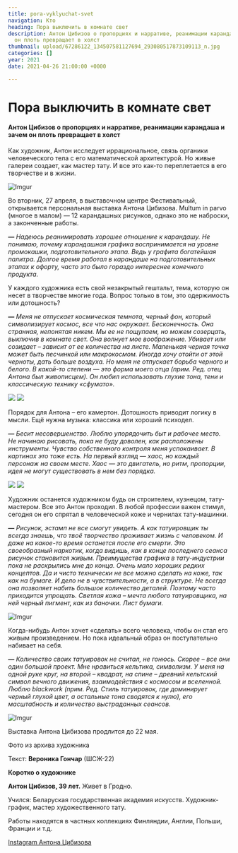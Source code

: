 ```yaml
---
title: pora-vyklyuchat-svet
navigation: Кто
heading: Пора выключить в комнате свет
description: Антон Цибизов о пропорциях и нарративе, реанимации карандаша и зачем
  он плоть превращает в холст
thumbnail: upload/67286122_134507581127694_293080517873109113_n.jpg
categories: []
year: 2021
date: 2021-04-26 21:00:00 +0000

---
```

# **Пора выключить в комнате свет**

#### Антон Цибизов о пропорциях и нарративе, реанимации карандаша и зачем он плоть превращает в холст

Как художник, Антон исследует иррациональное, связь органики человеческого тела с его математической архитектурой. Но живые галереи создает, как мастер тату. И все это как-то переплетается в его творчестве и в жизни.

![Imgur](https://i.imgur.com/YbozIt4.jpg)

Во вторник, 27 апреля, в выставочном центре Фестивальный, открывается персональная выставка Антона Цибизова.  Multum in parvo (многое в малом) — 12 карандашных рисунков, однако это не наброски, а законченные работы.

***—*** *Надеюсь реанимировать хорошее отношение к карандашу. Не понимаю, почему карандашная графика воспринимается на уровне промокашки, подготовительного этапа. Ведь у графита богатейшая палитра. Долгое время работал в карандаше на подготовительных этапах к офорту, часто это было гораздо интереснее конечного продукта.* 

У каждого художника есть свой незакрытый гештальт, тема, которую он несет в творчестве многие года. Вопрос только в том, это одержимость или дотошность? 

***—** Меня не отпускает космическая темнота, черный фон, который символизирует космос, все что нас окружает. Бесконечность. Она странная, непонятая никем. Мы ее не пощупаем, но можем созерцать, выключив в комнате свет. Она волнует мое воображение. Убивает или созидает – зависит от ее количества на листе. Маленькая черная точка может быть песчинкой или макрокосмом. Иногда хочу отойти от этой черноты, дать больше воздуха. Но меня не отпускает борьба черного и белого*. *В какой-то степени — это форма моего отца (прим. Ред. отец Антона был живописцем). Он любил использовать глухие тона, тени и классическую технику «сфумато».*

<div class="gallery2">
<!-- Смените gallery2 на gallery3 или gallery4, цифра определяет количество картинок в одном ряду -->
<a href="https://imgur.com/WKgf4xW"><img src="https://i.imgur.com/WKgf4xW.jpg"></a>
<a href="https://imgur.com/XuIZP3s"><img src="https://i.imgur.com/XuIZP3s.jpg"></a>
</div>

Порядок для Антона – его камертон. Дотошность приводит логику в мысли. Ещё нужна музыка: классика или хороший психодел.

***—*** *Бесит несовершенство. Люблю упорядочить быт и рабочее место. Не начинаю рисовать, пока не буду доволен, как расположены инструменты. Чувство собственного контроля меня успокаивает. В картинах это тоже есть. На первый взгляд — хаос, но каждый персонаж на своем месте. Хаос — это двигатель, но ритм, пропорции, идея не могут существовать в нем без порядка.*

<div class="gallery2">
<!-- Смените gallery2 на gallery3 или gallery4, цифра определяет количество картинок в одном ряду -->
<a href="https://imgur.com/WW3amdQ"><img src="https://i.imgur.com/WW3amdQ.jpg"></a>
<a href="https://imgur.com/pJilrmh"><img src="https://i.imgur.com/pJilrmh.jpg"></a>
</div>

Художник останется художником будь он строителем, кузнецом, тату-мастером. Все это Антон проходил. В любой профессии важен стимул, сегодня он его спрятал в человеческой коже и чернилах тату-машинки. 

***—*** *Рисунок, эстамп не все смогут увидеть. А как татуировщик ты всегда знаешь, что твоё творчество проживает жизнь с человеком. И даже на какое-то время останется после его смерти. Это своеобразный наркотик, когда видишь, как в конце последнего сеанса рисунок становится живым. Преимущества графика в тату-индустрии пока не раскрылись мне до конца. Очень мало хороших редких концептов. Да и чисто технически не все можно сделать на коже, так как на бумаге. И дело не в чувствительности, а в структуре. Не всегда она позволяет набить большое количество деталей. Поэтому часто приходится упрощать. Светлая кожа – мечта любого татуировщика, на ней черный пигмент, как из баночки. Лист бумаги.*

![Imgur](https://i.imgur.com/XYpwvYu.jpg)

Когда-нибудь Антон хочет «сделать» всего человека, чтобы он стал его живым произведением. Но пока идеальный образ он поступательно набивает на себя. 

***—** Количество своих татуировок не считал, не гонюсь.  Скорее – все они один большой проект. Мне нравиться кельтика, символизм. У меня на одной руке круг, на второй – квадрат, на спине – древний кельтский символ вечного движения, взаимодействия с космосом и вселенной. Люблю blaсkwork (прим. Ред. Стиль татуировок, где доминирует черный глухой цвет, а остальные тона сводятся к нулю), его масштабность и количество выстраданных сеансов.* 

![Imgur](https://i.imgur.com/N519QHC.jpg)

Выставка Антона Цибизова продлится до 22 мая. 

Фото из архива художника

Текст: **Вероника Гончар** (ШСЖ-22)

**Коротко о художнике**

**Антон Цибизов, 39 лет.** Живет в Гродно. 

Учился: Беларуская государственная академия искусств. Художник-график, мастер художественного тату.

Работы находятся в частных коллекциях Финляндии, Англии, Польши, Франции и т.д.

[Instagram Антона Цибизова](https://www.instagram.com/tasart82/?igshid=1y08mohwbe4mc)